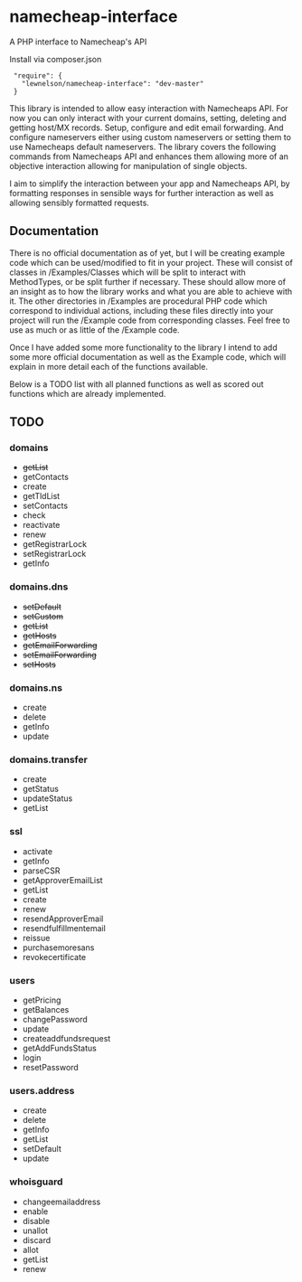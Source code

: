 # namecheap-interface
A PHP interface to Namecheap's API

Install via composer.json

```
 "require": {
   "lewnelson/namecheap-interface": "dev-master"
 }
```

This library is intended to allow easy interaction with Namecheaps API. For now you can only interact with your current domains, setting, deleting and getting host/MX records. Setup, configure and edit email forwarding. And configure nameservers either using custom nameservers or setting them to use Namecheaps default nameservers. The library covers the following commands from Namecheaps API and enhances them allowing more of an objective interaction allowing for manipulation of single objects.

I aim to simplify the interaction between your app and Namecheaps API, by formatting responses in sensible ways for further interaction as well as allowing sensibly formatted requests.

## Documentation

There is no official documentation as of yet, but I will be creating example code which can be used/modified to fit in your project. These will consist of classes in /Examples/Classes which will be split to interact with MethodTypes, or be split further if necessary. These should allow more of an insight as to how the library works and what you are able to achieve with it. The other directories in /Examples are procedural PHP code which correspond to individual actions, including these files directly into your project will run the /Example code from corresponding classes. Feel free to use as much or as little of the /Example code.

Once I have added some more functionality to the library I intend to add some more official documentation as well as the Example code, which will explain in more detail each of the functions available.

Below is a TODO list with all planned functions as well as scored out functions which are already implemented.

## TODO

### domains
 - ~~getList~~
 - getContacts
 - create
 - getTldList
 - setContacts
 - check
 - reactivate
 - renew
 - getRegistrarLock
 - setRegistrarLock
 - getInfo

### domains.dns
 - ~~setDefault~~
 - ~~setCustom~~
 - ~~getList~~
 - ~~getHosts~~
 - ~~getEmailForwarding~~
 - ~~setEmailForwarding~~
 - ~~setHosts~~

### domains.ns
 - create
 - delete
 - getInfo
 - update

### domains.transfer
 - create
 - getStatus
 - updateStatus
 - getList

### ssl
 - activate
 - getInfo
 - parseCSR
 - getApproverEmailList
 - getList
 - create
 - renew
 - resendApproverEmail
 - resendfulfillmentemail
 - reissue
 - purchasemoresans
 - revokecertificate

### users
 - getPricing
 - getBalances
 - changePassword
 - update
 - createaddfundsrequest
 - getAddFundsStatus
 - login
 - resetPassword

### users.address
 - create
 - delete
 - getInfo
 - getList
 - setDefault
 - update

### whoisguard
 - changeemailaddress
 - enable
 - disable
 - unallot
 - discard
 - allot
 - getList
 - renew
